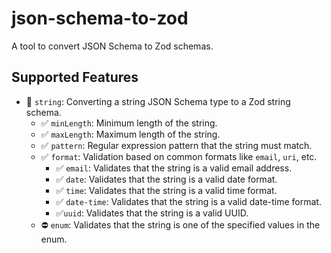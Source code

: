 # json-schema-to-zod

A tool to convert JSON Schema to Zod schemas.

## Supported Features

- 🚧 `string`: Converting a string JSON Schema type to a Zod string schema.
  - ✅ `minLength`: Minimum length of the string.
  - ✅ `maxLength`: Maximum length of the string.
  - ✅ `pattern`: Regular expression pattern that the string must match.
  - ✅ `format`: Validation based on common formats like `email`, `uri`, etc.
    - ✅ `email`: Validates that the string is a valid email address.
    - ✅ `date`: Validates that the string is a valid date format.
    - ✅ `time`: Validates that the string is a valid time format.
    - ✅ `date-time`: Validates that the string is a valid date-time format.
    - ✅`uuid`: Validates that the string is a valid UUID.
  - ⛔ `enum`: Validates that the string is one of the specified values in the enum.